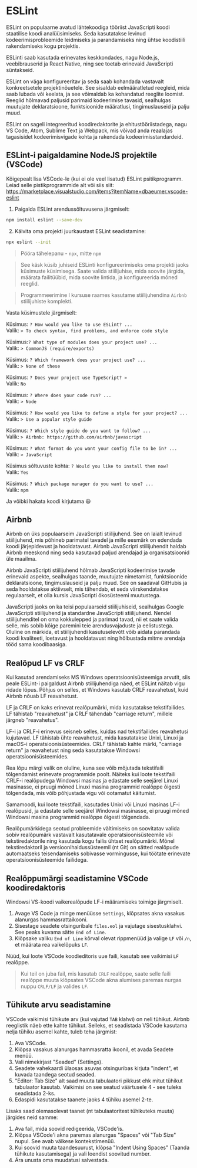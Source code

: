 # ESLint

ESLint on populaarne avatud lähtekoodiga tööriist JavaScripti koodi staatilise koodi analüüsimiseks. Seda kasutatakse levinud kodeerimisprobleemide leidmiseks ja parandamiseks ning ühtse koodistiili rakendamiseks kogu projektis.

ESLinti saab kasutada erinevates keskkondades, nagu Node.js, veebibrauserid ja React Native, ning see toetab erinevaid JavaScripti süntakseid.

ESLint on väga konfigureeritav ja seda saab kohandada vastavalt konkreetsetele projektinõuetele. See sisaldab eelmääratletud reegleid, mida saab lubada või keelata, ja see võimaldab ka kohandatud reeglite loomist. Reeglid hõlmavad paljusid parimaid kodeerimise tavasid, sealhulgas muutujate deklaratsioone, funktsioonide määratlusi, tingimuslauseid ja palju muud.

ESLint on sageli integreeritud koodiredaktorite ja ehitustööriistadega, nagu VS Code, Atom, Sublime Text ja Webpack, mis võivad anda reaalajas tagasisidet kodeerimisvigade kohta ja rakendada kodeerimisstandardeid.

## ESLint-i paigaldamine NodeJS projektile (VSCode)

Kõigepealt lisa VSCode-le (kui ei ole veel lisatud) ESLint psitikprogramm. Leiad selle pistikprogrammide alt või siis siit: https://marketplace.visualstudio.com/items?itemName=dbaeumer.vscode-eslint

1. Paigalda ESLint arendussõltuvusena järgmiselt:

```bash
npm install eslint --save-dev
```

2. Käivita oma projekti juurkaustast ESLint seadistamine:

```bash
npx eslint --init
```
> Pööra tähelepanu - `npx`, mitte `npm`

> See käsk küsib juhiseid ESLinti konfigureerimiseks oma projekti jaoks küsimuste küsimisega. Saate valida stiilijuhise, mida soovite järgida, määrata failitüübid, mida soovite lintida, ja konfigureerida mõned reeglid.

> Programmeerimine I kursuse raames kasutame stiilijuhendina `Airbnb` stiilijuhiste komplekti.

Vasta küsimustele järgmiselt:

Küsimus: `? How would you like to use ESLint? ...`  
Valik: `> To check syntax, find problems, and enforce code style`

Küsimus:`? What type of modules does your project use? ...`  
Valik: `> CommonJS (require/exports)`

Küsimus: `? Which framework does your project use? ...`  
Valik: `> None of these`

Küsimus: `? Does your project use TypeScript? »`  
Valik: `No`

Küsimus: `? Where does your code run? ...`  
Valik: `> Node`

Küsimus: `? How would you like to define a style for your project? ...`  
Valik: `> Use a popular style guide`

Küsimus: `? Which style guide do you want to follow? ...`  
Valik: `> Airbnb: https://github.com/airbnb/javascript`

Küsimus: `? What format do you want your config file to be in? ...`  
Valik: `> JavaScript`

Küsimus sõltuvuste kohta: `? Would you like to install them now?`  
Valik: `Yes`

Küsimus: `? Which package manager do you want to use? ...`  
Valik: `npm`

Ja võibki hakata koodi kirjutama :smiley:

## Airbnb

Airbnb on üks populaarseim JavaScripti stiilijuhend. See on laialt levinud stiilijuhend, mis põhineb parimatel tavadel ja mille eesmärk on edendada koodi järjepidevust ja hooldatavust. Airbnb JavaScripti stiilijuhendit haldab Airbnb meeskond ning seda kasutavad paljud arendajad ja organisatsioonid üle maailma.

Airbnb JavaScripti stiilijuhend hõlmab JavaScripti kodeerimise tavade erinevaid aspekte, sealhulgas taande, muutujate nimetamist, funktsioonide deklaratsioone, tingimuslauseid ja palju muud. See on saadaval GitHubis ja seda hooldatakse aktiivselt, mis tähendab, et seda värskendatakse regulaarselt, et olla kursis JavaScripti ökosüsteemi muutustega.

JavaScripti jaoks on ka teisi populaarseid stiilijuhiseid, sealhulgas Google JavaScripti stiilijuhend ja standardne JavaScripti stiilijuhend. Nendel stiilijuhenditel on oma kokkulepped ja parimad tavad, nii et saate valida selle, mis sobib kõige paremini teie arendusvajaduste ja eelistustega. Oluline on märkida, et stiilijuhendi kasutuselevõtt võib aidata parandada koodi kvaliteeti, loetavust ja hooldatavust ning hõlbustada mitme arendaja tööd sama koodibaasiga.

## Realõpud LF vs CRLF

Kui kasutad arendamiseks MS Windows operatsioonisüsteemiga arvutit, siis peale ESLint-i paigaldust Airbnb stiilijuhendiga näed, et ESLint näitab vigu ridade lõpus. Põhjus on selles, et Windows kasutab CRLF reavahetust, kuid Airbnb nõuab LF reavahetust.

LF ja CRLF on kaks erinevat realõpumärki, mida kasutatakse tekstifailides. LF tähistab "reavahetust" ja CRLF tähendab "carriage return", millele järgneb "reavahetus".

LF-i ja CRLF-i erinevus seisneb selles, kuidas nad tekstifailides reavahetusi kujutavad. LF tähistab ühte reavahetust, mida kasutatakse Unixi, Linuxi ja macOS-i operatsioonisüsteemides. CRLF tähistab kahte märki, "carriage return" ja reavahetust ning seda kasutatakse Windowsi operatsioonisüsteemides.

Rea lõpu märgi valik on oluline, kuna see võib mõjutada tekstifaili tõlgendamist erinevate programmide poolt. Näiteks kui loote tekstifaili CRLF-i realõpudega Windowsi masinas ja edastate selle seejärel Linuxi masinasse, ei pruugi mõned Linuxi masina programmid realõppe õigesti tõlgendada, mis võib põhjustada vigu või ootamatut käitumist.

Samamoodi, kui loote tekstifaili, kasutades Unixi või Linuxi masinas LF-i realõpusid, ja edastate selle seejärel Windowsi masinasse, ei pruugi mõned Windowsi masina programmid realõppe õigesti tõlgendada.

Realõpumärkidega seotud probleemide vältimiseks on soovitatav valida sobiv realõpumärk vastavalt kasutatavale operatsioonisüsteemile või tekstiredaktorile ning kasutada kogu failis ühtset realõpumärki. Mõnel tekstiredaktoril ja versioonihaldussüsteemil (nt Git) on sätted realõpude automaatseks teisendamiseks sobivasse vormingusse, kui töötate erinevate operatsioonisüsteemide failidega.

## Realõppumärgi seadistamine VSCode koodiredaktoris

Windowsi VS-koodi vaikerealõpude LF-i määramiseks toimige järgmiselt.

1. Avage VS Code ja minge menüüsse `Settings`, klõpsates akna vasakus alanurgas hammasrattaikooni.
2. Sisestage seadete otsinguribale `files.eol` ja vajutage sisestusklahvi. See peaks kuvama sätte `End of Line`.
3. Klõpsake valiku `End of Line` kõrval olevat rippmenüüd ja valige `LF` või `/n`, et määrata rea vaikelõpuks `LF`.

Nüüd, kui loote VSCode koodieditoris uue faili, kasutab see vaikimisi `LF` realõppe.

> Kui teil on juba fail, mis kasutab `CRLF` realõppe, saate selle faili realõppe muuta klõpsates VSCode akna alumises paremas nurgas nuppu `CRLF/LF` ja valides `LF`.

## Tühikute arvu seadistamine

VSCode vaikimisi tühikute arv (kui vajutad `TAB` klahvi) on neli tühikut. Airbnb reeglistik näeb ette kahte tühikut. Selleks, et seadistada VSCode kasutama nelja tühiku asemel kahte, tuleb teha järgmist:

1. Ava VSCode.
2. Klõpsa vasakus alanurgas hammasratta ikoonil, et avada Seadete menüü.
3. Vali nimekirjast "Seaded" (Settings).
4. Seadete vahekaardi ülaosas asuvas otsinguribas kirjuta "indent", et kuvada taandega seotud seaded.
5. "Editor: Tab Size" alt saad muuta tabulaatori pikkust ehk mitut tühikut tabulaator kasutab. Vaikimisi on see seatud väärtusele 4 - see tuleks seadistada 2-ks.
6. Edaspidi kasutatakse taanete jaoks 4 tühiku asemel 2-te.

Lisaks saad olemasolevat taanet (nt tabulaatoritest tühikuteks muuta) järgides neid samme:

1. Ava fail, mida soovid redigeerida, VSCode'is.
2. Klõpsa VSCode'i akna paremas alanurgas "Spaces" või "Tab Size" nupul. See avab väikese kontekstimenüü.
3. Kui soovid muuta taandesuurust, klõpsa "Indent Using Spaces" (Taanda tühikute kasutamisega) ja vali loendist soovitud number.
4. Ära unusta oma muudatusi salvestada.
